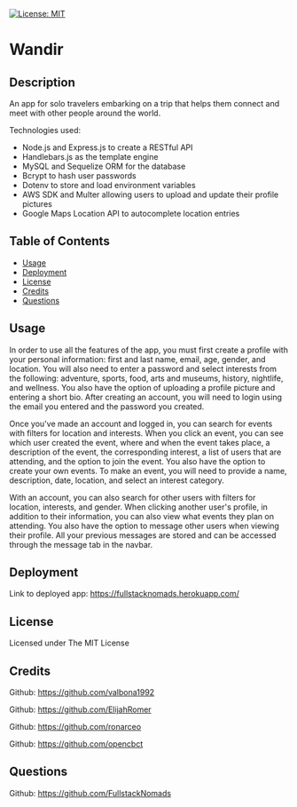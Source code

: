 [![License: MIT](https://img.shields.io/badge/License-MIT-yellow.svg)](https://opensource.org/licenses/MIT)

# Wandir
            
## Description
An app for solo travelers embarking on a trip that helps them connect and meet with other people around the world.

Technologies used:
- Node.js and Express.js to create a RESTful API
- Handlebars.js as the template engine
- MySQL and Sequelize ORM for the database
- Bcrypt to hash user passwords
- Dotenv to store and load environment variables
- AWS SDK and Multer allowing users to upload and update their profile pictures
- Google Maps Location API to autocomplete location entries

## Table of Contents
* [Usage](#usage)
* [Deployment](#deployment)
* [License](#license)
* [Credits](#credits)
* [Questions](#questions)           

## Usage
In order to use all the features of the app, you must first create a profile with your personal information: first and last name, email, age, gender, and location. You will also need to enter a password and select interests from the following: adventure, sports, food, arts and museums, history, nightlife, and wellness. You also have the option of uploading a profile picture and entering a short bio. After creating an account, you will need to login using the email you entered and the password you created.

Once you've made an account and logged in, you can search for events with filters for location and interests. When you click an event, you can see which user created the event, where and when the event takes place, a description of the event, the corresponding interest, a list of users that are attending, and the option to join the event. You also have the option to create your own events. To make an event, you will need to provide a name, description, date, location, and select an interest category.

With an account, you can also search for other users with filters for location, interests, and gender. When clicking another user's profile, in addition to their information, you can also view what events they plan on attending. You also have the option to message other users when viewing their profile. All your previous messages are stored and can be accessed through the message tab in the navbar.

## Deployment
Link to deployed app: https://fullstacknomads.herokuapp.com/
            
## License
Licensed under The MIT License

## Credits
Github: https://github.com/valbona1992

Github: https://github.com/ElijahRomer

Github: https://github.com/ronarceo

Github: https://github.com/opencbct
                 
## Questions
Github: https://github.com/FullstackNomads